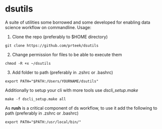 # dsutils

A suite of utilities some borrowed and some developed for enabling data science workflow on commandline.
Usage:
1. Clone the repo (preferably to $HOME directory)
```shell
git clone https://github.com/prteek/dsutils
```

2. Change permission for files to be able to execute them
```shell
chmod -R +x ~/dsutils
```

3. Add folder to path (preferably in .zshrc or .bashrc)
```shell
export PATH="$PATH:/Users/YOURNAME/dsutils"
```

Additionally to setup your cli with more tools use *dscli_setup.make*
```shell
make -f dscli_setup.make all
```
As **rush** is a critical component of ds workflow, to use it add the following to path (preferably in .zshrc or .bashrc)
```shell
export PATH="$PATH:/usr/local/bin/"
```